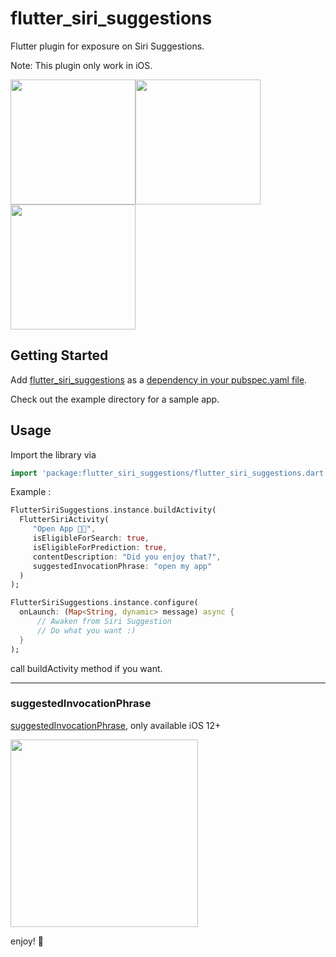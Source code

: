 # flutter_siri_suggestions

Flutter plugin for exposure on Siri Suggestions.

Note: This plugin only work in iOS.

<img width="200" src="https://user-images.githubusercontent.com/581861/68270186-e29d9680-009f-11ea-943e-50dc511c0858.png"><img width="200" src="https://user-images.githubusercontent.com/581861/68270188-e29d9680-009f-11ea-8729-a1ed7f4befa2.png"><img width="200" src="https://user-images.githubusercontent.com/581861/68270221-f812c080-009f-11ea-9be2-18d5bbf8f3b7.png">

## Getting Started

Add [flutter_siri_suggestions](https://pub.dev/packages/flutter_siri_suggestions) as a [dependency in your pubspec.yaml file](https://flutter.io/platform-plugins/).

Check out the example directory for a sample app.

## Usage

Import the library via

```dart
import 'package:flutter_siri_suggestions/flutter_siri_suggestions.dart';
```

Example :

```dart
FlutterSiriSuggestions.instance.buildActivity(
  FlutterSiriActivity(
     "Open App 👨‍💻",
     isEligibleForSearch: true,
     isEligibleForPrediction: true,
     contentDescription: "Did you enjoy that?",
     suggestedInvocationPhrase: "open my app"
  )
);

FlutterSiriSuggestions.instance.configure(
  onLaunch: (Map<String, dynamic> message) async {
      // Awaken from Siri Suggestion
      // Do what you want :)
  }
);
```

call buildActivity method if you want.

---

### suggestedInvocationPhrase

[suggestedInvocationPhrase](https://developer.apple.com/documentation/foundation/nsuseractivity/2976237-suggestedinvocationphrase), only available iOS 12+

<img width="300" src="https://docs-assets.developer.apple.com/published/10619043bf/ac199760-6ff9-489e-a3b9-af84428a1884.png">


enjoy! 💃
